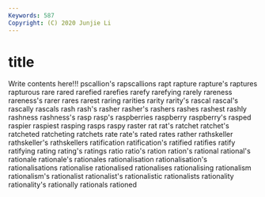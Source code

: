 ```yaml
---
Keywords: 587
Copyright: (C) 2020 Junjie Li
---
```


# title

Write contents here!!!
pscallion's 
rapscallions 
rapt 
rapture 
rapture's 
raptures
rapturous 
rare 
rared 
rarefied 
rarefies 
rarefy 
rarefying 
rarely 
rareness 
rareness's
rarer 
rares 
rarest 
raring 
rarities 
rarity 
rarity's 
rascal 
rascal's 
rascally
rascals 
rash 
rash's 
rasher 
rasher's 
rashers 
rashes 
rashest 
rashly 
rashness
rashness's 
rasp 
rasp's 
raspberries 
raspberry 
raspberry's 
rasped 
raspier 
raspiest 
rasping
rasps 
raspy 
raster 
rat 
rat's 
ratchet 
ratchet's 
ratcheted 
ratcheting 
ratchets
rate 
rate's 
rated 
rates 
rather 
rathskeller 
rathskeller's 
rathskellers 
ratification 
ratification's
ratified 
ratifies 
ratify 
ratifying 
rating 
rating's 
ratings 
ratio 
ratio's 
ration
ration's 
rational 
rational's 
rationale 
rationale's 
rationales 
rationalisation 
rationalisation's 
rationalisations 
rationalise
rationalised 
rationalises 
rationalising 
rationalism 
rationalism's 
rationalist 
rationalist's 
rationalistic 
rationalists 
rationality
rationality's 
rationally 
rationals 
rationed 
